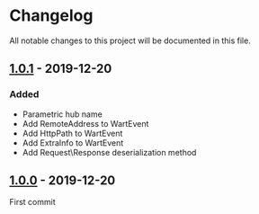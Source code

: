 # Changelog

All notable changes to this project will be documented in this file.

## [1.0.1](https://www.nuget.org/packages/WART-Core/1.0.1) - 2019-12-20

### Added
- Parametric hub name
- Add RemoteAddress to WartEvent
- Add HttpPath to WartEvent
- Add ExtraInfo to WartEvent
- Add Request\Response deserialization method

## [1.0.0](https://www.nuget.org/packages/WART-Core/1.0.0) - 2019-12-20
First commit
